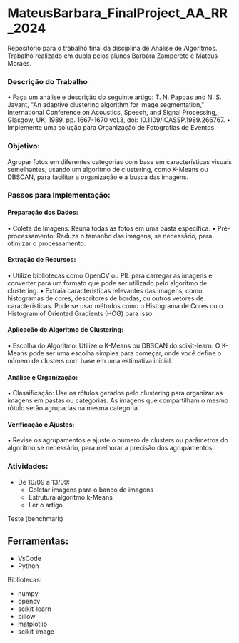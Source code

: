 # MateusBarbara_FinalProject_AA_RR_2024

Repositório para o trabalho final da disciplina de Análise de Algoritmos. Trabalho realizado em dupla pelos alunos Bárbara Zamperete e Mateus Moraes.

### Descrição do Trabalho

• Faça um análise e descrição do seguinte artigo: T. N. Pappas and N. S. Jayant, "An adaptive
clustering algorithm for image segmentation," International Conference on Acoustics,
Speech, and Signal Processing,, Glasgow, UK, 1989, pp. 1667-1670 vol.3, doi:
10.1109/ICASSP.1989.266767.
• Implemente uma solução para Organização de Fotografias de Eventos

### Objetivo: 
Agrupar fotos em diferentes categorias com base em características visuais semelhantes, usando um algoritmo de clustering, como K-Means ou DBSCAN, para facilitar a organização e a busca das imagens.

### Passos para Implementação:
#### Preparação dos Dados:
   • Coleta de Imagens: Reúna todas as fotos em uma pasta específica.
   • Pré-processamento: Reduza o tamanho das imagens, se necessário, para otimizar o processamento.
#### Extração de Recursos:
   • Utilize bibliotecas como OpenCV ou PIL para carregar as imagens e converter para um formato que pode ser utilizado pelo algoritmo de clustering.
   • Extraia características relevantes das imagens, como histogramas de cores, descritores de bordas, ou outros vetores de características. Pode se usar métodos como o Histograma de Cores ou o Histogram of Oriented Gradients (HOG) para isso.
#### Aplicação do Algoritmo de Clustering:
  • Escolha do Algoritmo: Utilize o K-Means ou DBSCAN do scikit-learn. O K-Means pode ser uma escolha simples para começar, onde você define o número de clusters com base em uma estimativa inicial.

#### Análise e Organização:
  • Classificação: Use os rótulos gerados pelo clustering para organizar as imagens em pastas ou categorias. As imagens que compartilham o mesmo rótulo serão agrupadas na mesma categoria.
#### Verificação e Ajustes:
  • Revise os agrupamentos e ajuste o número de clusters ou parâmetros do algoritmo,se necessário, para melhorar a precisão dos agrupamentos.

### Atividades:

- De 10/09 a 13/09:
  - Coletar imagens para o banco de imagens
  - Estrutura algoritmo k-Means
  - Ler o artigo

Teste (benchmark)

## Ferramentas:

- VsCode
- Python

Bibliotecas:
- numpy
- opencv
- scikit-learn
- pillow
- matplotlib
- scikit-image



